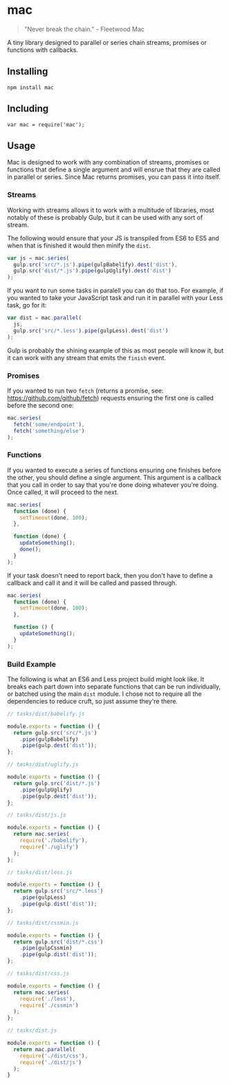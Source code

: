 # mac

> "Never break the chain." - Fleetwood Mac

A tiny library designed to parallel or series chain streams, promises or functions with callbacks.

## Installing

```
npm install mac
```

## Including

```
var mac = require('mac');
```

## Usage

Mac is designed to work with any combination of streams, promises or functions that define a single argument and will ensrue that they are called in parallel or series. Since Mac returns promises, you can pass it into itself.

### Streams

Working with streams allows it to work with a multitude of libraries, most notably of these is probably Gulp, but it can be used with any sort of stream.

The following would ensure that your JS is transpiled from ES6 to ES5 and when that is finished it would then minify the `dist`.

```js
var js = mac.series(
  gulp.src('src/*.js').pipe(gulpBabelify).dest('dist'),
  gulp.src('dist/*.js').pipe(gulpUglify).dest('dist')
);
```

If you want to run some tasks in paralell you can do that too. For example, if you wanted to take your JavaScript task and run it in parallel with your Less task, go for it:

```js
var dist = mac.parallel(
  js,
  gulp.src('src/*.less').pipe(gulpLess).dest('dist')
);
```

Gulp is probably the shining example of this as most people will know it, but it can work with any stream that emits the `finish` event.

### Promises

If you wanted to run two `fetch` (returns a promise, see: https://github.com/github/fetch) requests ensuring the first one is called before the second one:

```js
mac.series(
  fetch('some/endpoint'),
  fetch('something/else')
);
```

### Functions

If you wanted to execute a series of functions ensuring one finishes before the other, you should define a single argument. This argument is a callback that you call in order to say that you're done doing whatever you're doing. Once called, it will proceed to the next.

```js
mac.series(
  function (done) {
	setTimeout(done, 100);
  },

  function (done) {
	updateSomething();
	done();
  }
);
```

If your task doesn't need to report back, then you don't have to define a callback and call it and it will be called and passed through.

```js
mac.series(
  function (done) {
	setTimeout(done, 100);
  },

  function () {
	updateSomething();
  }
);
```

### Build Example

The following is what an ES6 and Less project build might look like. It breaks each part down into separate functions that can be run individually, or batched using the main `dist` module. I chose not to require all the dependencies to reduce cruft, so just assume they're there.

```js
// tasks/dist/babelify.js

module.exports = function () {
  return gulp.src('src/*.js')
    .pipe(gulpBabelify)
    .pipe(gulp.dest('dist'));
};

// tasks/dist/uglify.js

module.exports = function () {
  return gulp.src('dist/*.js')
    .pipe(gulpUglify)
    .pipe(gulp.dest('dist'));
};

// tasks/dist/js.js

module.exports = function () {
  return mac.series(
    require('./babelify'),
    require('./uglify')
  );
};

// tasks/dist/less.js

module.exports = function () {
  return gulp.src('src/*.less')
    .pipe(gulpLess)
    .pipe(gulp.dist('dist'));
};

// tasks/dist/cssmin.js

module.exports = function () {
  return gulp.src('dist/*.css')
    .pipe(gulpCssmin)
    .pipe(gulp.dist('dist'));
};

// tasks/dist/css.js

module.exports = function () {
  return mac.series(
    require('./less'),
    require('./cssmin')
  );
};

// tasks/dist.js

module.exports = function () {
  return mac.parallel(
    require('./dist/css'),
    require('./dist/js')
  );
}

```
